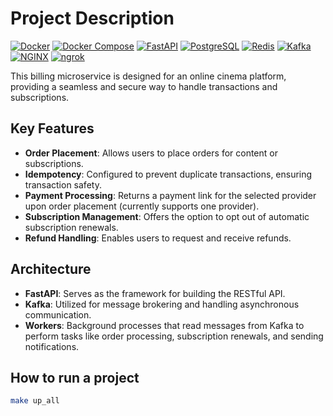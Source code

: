 # Project Description
[![Docker](https://img.shields.io/badge/Docker-2496ED?logo=docker&logoColor=white)]()
[![Docker Compose](https://img.shields.io/badge/Docker%20Compose-2496ED?logo=docker&logoColor=white)]()
[![FastAPI](https://img.shields.io/badge/FastAPI-009688?logo=fastapi&logoColor=white)]()
[![PostgreSQL](https://img.shields.io/badge/PostgreSQL-336791?logo=postgresql&logoColor=white)]()
[![Redis](https://img.shields.io/badge/Redis-DC382D?logo=redis&logoColor=white)]()
[![Kafka](https://img.shields.io/badge/Apache%20Kafka-231F20?logo=apache-kafka&logoColor=white)]()
[![NGINX](https://img.shields.io/badge/NGINX-269539?logo=nginx&logoColor=white)]()
[![ngrok](https://img.shields.io/badge/ngrok-1F1E37?logo=ngrok&logoColor=white)]()


This billing microservice is designed for an online cinema platform, providing a seamless and secure way to handle transactions and subscriptions.

## Key Features

- **Order Placement**: Allows users to place orders for content or subscriptions.
- **Idempotency**: Configured to prevent duplicate transactions, ensuring transaction safety.
- **Payment Processing**: Returns a payment link for the selected provider upon order placement (currently supports one provider).
- **Subscription Management**: Offers the option to opt out of automatic subscription renewals.
- **Refund Handling**: Enables users to request and receive refunds.

## Architecture

- **FastAPI**: Serves as the framework for building the RESTful API.
- **Kafka**: Utilized for message brokering and handling asynchronous communication.
- **Workers**: Background processes that read messages from Kafka to perform tasks like order processing, subscription renewals, and sending notifications.

## How to run a project

```bash
make up_all
```
